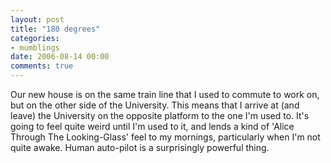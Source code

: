 ```yaml
---
layout: post
title: "180 degrees"
categories:
- mumblings
date: 2006-08-14 00:00
comments: true
---
```


<p>Our new house is on the same train line that I used to commute to work on, but on the other side of the University. This means that I arrive at (and leave) the University on the opposite platform to the one I'm used to. It's going to feel quite weird until I'm used to it, and lends a kind of 'Alice Through The Looking-Glass' feel to my mornings, particularly when I'm not quite awake. Human auto-pilot is a surprisingly powerful thing.</p>



